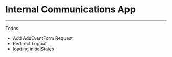 # Internal Communications App

-----
Todos

- Add AddEventForm Request
- Redirect Logout
- loading initialStates
